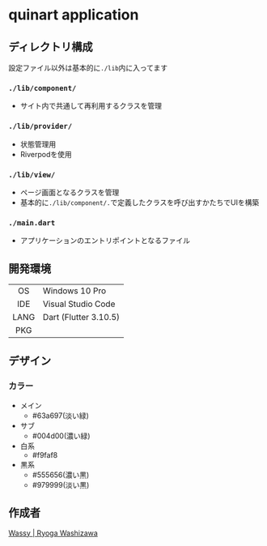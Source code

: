 # quinart application

## ディレクトリ構成
設定ファイル以外は基本的に`./lib`内に入ってます

### `./lib/component/`
- サイト内で共通して再利用するクラスを管理

### `./lib/provider/`
- 状態管理用
- Riverpodを使用

### `./lib/view/`
- ページ画面となるクラスを管理
- 基本的に`./lib/component/.`で定義したクラスを呼び出すかたちでUIを構築

### `./main.dart`
- アプリケーションのエントリポイントとなるファイル

## 開発環境
|       |     |
|  :-:  | --- |
| OS    | Windows 10 Pro |
| IDE   | Visual Studio Code |
| LANG  | Dart (Flutter 3.10.5) |
| PKG   |  |

## デザイン
### カラー
- メイン
  - #63a697(淡い緑)
- サブ
  - #004d00(濃い緑)
- 白系
  - #f9faf8
- 黒系
  - #555656(濃い黒)
  - #979999(淡い黒)

## 作成者
[Wassy | Ryoga Washizawa](https://github.com/wassy310)